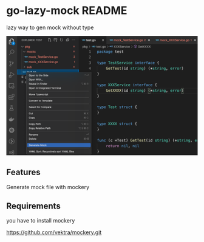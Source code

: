 # go-lazy-mock README

lazy way to gen mock without type

![alt text](https://github.com/nawajar/go-lazy-mock/blob/main/example/screen-1.png)

## Features

Generate mock file with mockery

## Requirements

you have to install mockery

https://github.com/vektra/mockery.git


